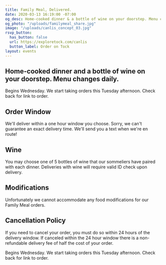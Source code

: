 ```yaml
---
title: Family Meal, Delivered.
date: 2020-03-13 16:19:00 -07:00
og_desc: Home-cooked dinner & a bottle of wine on your doorstep. Menu changes daily.
og_photo: "/uploads/familymeal_share.jpg"
image: "/uploads/canlis_concept_03.jpg"
rsvp_button:
  has_button: false
  url: https://exploretock.com/canlis
  button_label: Order on Tock
layout: events
---
```


<h2 class="Display2 mb4">Home-cooked dinner and a bottle of wine on your doorstep. Menu changes daily.</h2>

Begins Wednesday. We start taking orders this Tuesday afternoon. Check back for link to order.

<div class="Divider mb4 op30"></div>

<h2 class="Caption mb4">Order Window</h2>

We'll deliver within a one hour window you choose. Sorry, we can't guarantee an exact delivery time. We'll send you a text when we're en route!

<h2 class="Caption mb4">Wine</h2>

You may choose one of 5 bottles of wine that our sommeliers have paired with each dinner. Deliveries with wine will require valid ID check upon delivery.

<h2 class="Caption mb4">Modifications</h2>

Unfortunately we cannot accommodate any food modifications for our Family Meal orders.

<h2 class="Caption mb4">Cancellation Policy</h2>

If you need to cancel your order, you must do so within 24 hours of the delivery window. If canceled within the 24 hour window there is a non-refundable delivery fee of half the cost of your order.

<div class="Divider mb4 op30"></div>
<!--
<div class="EventsButton mb8 mt4">
  <a class="Caption" href="https://exploretock.com/canlis">
    Order on Tock
  </a>
</div> -->

Begins Wednesday. We start taking orders this Tuesday afternoon. Check back for link to order.






